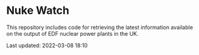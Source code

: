 # Nuke Watch

This repository includes code for retrieving the latest information available on the output of EDF nuclear power plants in the UK.

Last updated: 2022-03-08 18:10